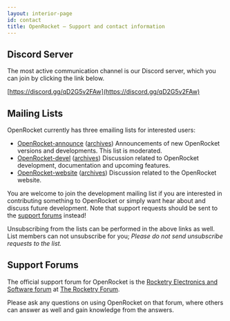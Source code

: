 ```yaml
---
layout: interior-page
id: contact 
title: OpenRocket — Support and contact information
---
```


<h2 id="discord">Discord Server</h2>

The most active communication channel is our Discord server, which you can join by clicking the link below.

[https://discord.gg/qD2G5v2FAw](https://discord.gg/qD2G5v2FAw)

## Mailing Lists

OpenRocket currently has three emailing lists for interested users:

 - [OpenRocket-announce](https://lists.sourceforge.net/lists/listinfo/openrocket-announce) ([archives](https://sourceforge.net/mailarchive/forum.php?forum_name=openrocket-announce))
   Announcements of new OpenRocket versions and developments. This list is moderated.
 - [OpenRocket-devel](https://lists.sourceforge.net/lists/listinfo/openrocket-devel) ([archives](https://sourceforge.net/mailarchive/forum.php?forum_name=openrocket-devel))
   Discussion related to OpenRocket development, documentation and upcoming features.
- [OpenRocket-website](https://lists.sourceforge.net/lists/listinfo/openrocket-website) ([archives](https://sourceforge.net/mailarchive/forum.php?forum_name=openrocket-website))
   Discussion related to the OpenRocket website.

You are welcome to join the development mailing list if you are interested in contributing something to OpenRocket or simply want hear about and discuss future development. Note that support requests should be sent to the [support forums](https://www.rocketryforum.com/forumdisplay.php?f=36) instead!

Unsubscribing from the lists can be performed in the above links as
well. List members can not unsubscribe for you; _Please do not send unsubscribe requests to the list._

## Support Forums

The official support forum for OpenRocket is the [Rocketry Electronics and Software forum](https://www.rocketryforum.com/forumdisplay.php?36-Rocketry-Electronics-and-Software) at [The Rocketry Forum](https://www.rocketryforum.com/).

Please ask any questions on using OpenRocket on that forum, where others can answer as well and gain knowledge from the answers.
